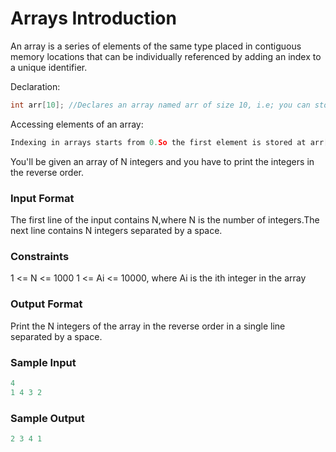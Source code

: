 # Arrays Introduction

An array is a series of elements of the same type placed in contiguous memory locations that can be individually referenced by adding an index to a unique identifier.

Declaration:
```cpp
int arr[10]; //Declares an array named arr of size 10, i.e; you can store 10 integers.
```

Accessing elements of an array:
```cpp
Indexing in arrays starts from 0.So the first element is stored at arr[0],the second element at arr[1]...arr[9]
```

You'll be given an array of N integers and you have to print the integers in the reverse order.

### Input Format
The first line of the input contains N,where N is the number of integers.The next line contains N integers separated by a space.

### Constraints
1 <= N <= 1000
1 <= Ai <= 10000, where Ai is the ith integer in the array

### Output Format
Print the N integers of the array in the reverse order in a single line separated by a space.

### Sample Input
```cpp
4
1 4 3 2
```

### Sample Output
```cpp
2 3 4 1
```
